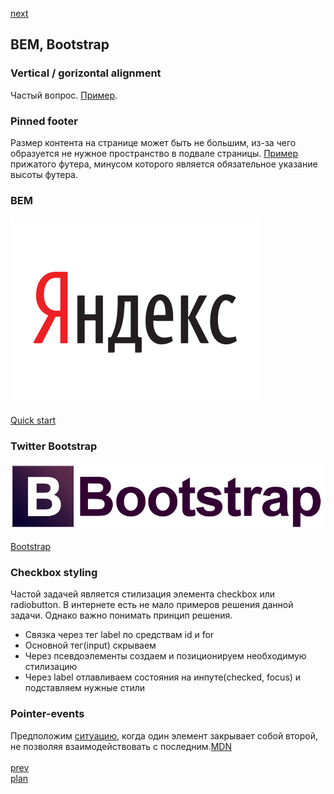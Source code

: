 <a href="05.md">next</a>

<h2>BEM, Bootstrap</h2>

<h3>Vertical / gorizontal alignment</h3>
<div>
Частый вопрос.
<a href="https://codepen.io/paawel/pen/rWPOzg">Пример</a>.
</div>

<h3>Pinned footer</h3>
<div>
Размер контента на странице может быть не большим, из-за чего образуется не нужное пространство в подвале страницы.
<a href="https://codepen.io/paawel/pen/JOwBYZ">Пример</a> прижатого футера, минусом которого является обязательное указание высоты футера.
</div>

<h3>BEM</h3>
<div>
<img src="./media/yandex.png">

<br/>

<a href="https://ru.bem.info/methodology/quick-start/">Quick start</a>
</div>

<h3>Twitter Bootstrap</h3>
<div>
<img src="./media/twitter_bootstrap.png">

<br/>

<a href="https://getbootstrap.com/">Bootstrap</a>
</div>

<h3>Checkbox styling</h3>
<div>
Частой задачей является стилизация элемента checkbox или radiobutton.
В интернете есть не мало примеров решения данной задачи. Однако важно понимать принцип решения.

<ul>
<li>
    Связка через тег label по средствам id и for
</li>
<li>
    Основной тег(input) скрываем
</li>
<li>
    Через псевдоэлементы создаем и позиционируем необходимую стилизацию
</li>
<li>
    Через label отлавливаем состояния на инпуте(checked, focus) и подставляем нужные стили
</li>
</ul>
</div>

<h3>Pointer-events</h3>
<div>
    Предположим <a href="https://codepen.io/paawel/pen/RmEJVE">ситуацию</a>, когда один элемент закрывает собой второй, не позволяя взаимодействовать с последним.<a href="https://developer.mozilla.org/en-US/docs/Web/CSS/pointer-events">MDN</a>
</div>

<br/>
<a href="03.md">prev</a>
<br/>
<a href="00.md">plan</a>

